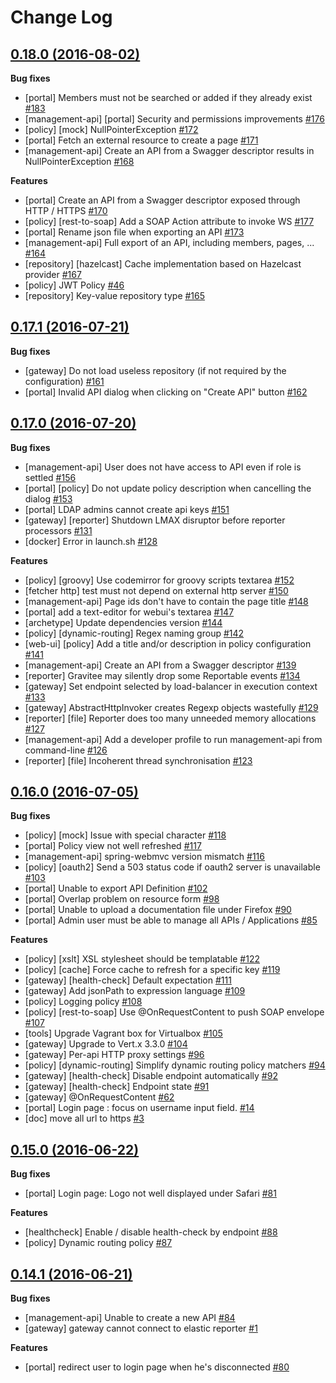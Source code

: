 # Change Log

## [0.18.0 (2016-08-02)](https://github.com/gravitee-io/issues/milestone/5?closed=1)

**Bug fixes**

- \[portal\] Members must not be searched or added if they already exist [\#183](https://github.com/gravitee-io/issues/issues/183)
- \[management-api\] \[portal\] Security and permissions improvements [\#176](https://github.com/gravitee-io/issues/issues/176)
- \[policy\] \[mock\] NullPointerException [\#172](https://github.com/gravitee-io/issues/issues/172)
- \[portal\] Fetch an external resource to create a page [\#171](https://github.com/gravitee-io/issues/issues/171)
- \[management-api\] Create an API from a Swagger descriptor results in NullPointerException [\#168](https://github.com/gravitee-io/issues/issues/168)

**Features**

- \[portal\] Create an API from a Swagger descriptor exposed through HTTP / HTTPS [\#170](https://github.com/gravitee-io/issues/issues/170)
- \[policy\] \[rest-to-soap\] Add a SOAP Action attribute to invoke WS [\#177](https://github.com/gravitee-io/issues/issues/177)
- \[portal\] Rename json file when exporting an API [\#173](https://github.com/gravitee-io/issues/issues/173)
- \[management-api\] Full export of an API, including members, pages, ... [\#164](https://github.com/gravitee-io/issues/issues/164)
- \[repository\] \[hazelcast\] Cache implementation based on Hazelcast provider [\#167](https://github.com/gravitee-io/issues/issues/167)
- \[policy\] JWT Policy [\#46](https://github.com/gravitee-io/issues/issues/46)
- \[repository\] Key-value repository type [\#165](https://github.com/gravitee-io/issues/issues/165)


## [0.17.1 (2016-07-21)](https://github.com/gravitee-io/issues/milestone/8?closed=1)

**Bug fixes**

- \[gateway\] Do not load useless repository \(if not required by the configuration\) [\#161](https://github.com/gravitee-io/issues/issues/161)
- \[portal\] Invalid API dialog when clicking on "Create API" button [\#162](https://github.com/gravitee-io/issues/issues/162)

## [0.17.0 (2016-07-20)](https://github.com/gravitee-io/issues/milestone/4?closed=1)

**Bug fixes**

- \[management-api\] User does not have access to API even if role is settled [\#156](https://github.com/gravitee-io/issues/issues/156)
- \[portal\] \[policy\] Do not update policy description when cancelling the dialog [\#153](https://github.com/gravitee-io/issues/issues/153)
- \[portal\] LDAP admins cannot create api keys [\#151](https://github.com/gravitee-io/issues/issues/151)
- \[gateway\] \[reporter\] Shutdown LMAX disruptor before reporter processors [\#131](https://github.com/gravitee-io/issues/issues/131)
- \[docker\] Error in launch.sh [\#128](https://github.com/gravitee-io/issues/issues/128)

**Features**

- \[policy\] \[groovy\] Use codemirror for groovy scripts textarea [\#152](https://github.com/gravitee-io/issues/issues/152)
- \[fetcher http\] test must not depend on external http server [\#150](https://github.com/gravitee-io/issues/issues/150)
- \[management-api\] Page ids don't have to contain the page title [\#148](https://github.com/gravitee-io/issues/issues/148)
- \[portal\] add a text-editor for webui's textarea [\#147](https://github.com/gravitee-io/issues/issues/147)
- \[archetype\] Update dependencies version [\#144](https://github.com/gravitee-io/issues/issues/144)
- \[policy\] \[dynamic-routing\] Regex naming group [\#142](https://github.com/gravitee-io/issues/issues/142)
- \[web-ui\] \[policy\] Add a title and/or description in policy configuration [\#141](https://github.com/gravitee-io/issues/issues/141)
- \[management-api\] Create an API from a Swagger descriptor [\#139](https://github.com/gravitee-io/issues/issues/139)
- \[reporter\] Gravitee may silently drop some Reportable events [\#134](https://github.com/gravitee-io/issues/issues/134)
- \[gateway\] Set endpoint selected by load-balancer in execution context [\#133](https://github.com/gravitee-io/issues/issues/133)
- \[gateway\] AbstractHttpInvoker creates Regexp objects wastefully  [\#129](https://github.com/gravitee-io/issues/issues/129)
- \[reporter\] \[file\] Reporter does too many unneeded memory allocations [\#127](https://github.com/gravitee-io/issues/issues/127)
- \[management-api\] Add a developer profile to run management-api from command-line [\#126](https://github.com/gravitee-io/issues/issues/126)
- \[reporter\] \[file\] Incoherent thread synchronisation [\#123](https://github.com/gravitee-io/issues/issues/123)

## [0.16.0 (2016-07-05)](https://github.com/gravitee-io/issues/milestone/3?closed=1)

**Bug fixes**

- \[policy\] \[mock\] Issue with special character  [\#118](https://github.com/gravitee-io/issues/issues/118)
- \[portal\] Policy view not well refreshed [\#117](https://github.com/gravitee-io/issues/issues/117)
- \[management-api\] spring-webmvc version mismatch  [\#116](https://github.com/gravitee-io/issues/issues/116)
- \[policy\] \[oauth2\] Send a 503 status code if oauth2 server is unavailable [\#103](https://github.com/gravitee-io/issues/issues/103)
- \[portal\] Unable to export API Definition [\#102](https://github.com/gravitee-io/issues/issues/102)
- \[portal\] Overlap problem on resource form [\#98](https://github.com/gravitee-io/issues/issues/98)
- \[portal\] Unable to upload a documentation file under Firefox [\#90](https://github.com/gravitee-io/issues/issues/90)
- \[portal\] Admin user must be able to manage all APIs / Applications [\#85](https://github.com/gravitee-io/issues/issues/85)

**Features**

- \[policy\] \[xslt\] XSL stylesheet should be templatable [\#122](https://github.com/gravitee-io/issues/issues/122)
- \[policy\] \[cache\] Force cache to refresh for a specific key [\#119](https://github.com/gravitee-io/issues/issues/119)
- \[gateway\] \[health-check\] Default expectation [\#111](https://github.com/gravitee-io/issues/issues/111)
- \[gateway\] Add jsonPath to expression language [\#109](https://github.com/gravitee-io/issues/issues/109)
- \[policy\] Logging policy [\#108](https://github.com/gravitee-io/issues/issues/108)
- \[policy\] \[rest-to-soap\] Use @OnRequestContent to push SOAP envelope [\#107](https://github.com/gravitee-io/issues/issues/107)
- \[tools\] Upgrade Vagrant box for Virtualbox [\#105](https://github.com/gravitee-io/issues/issues/105)
- \[gateway\] Upgrade to Vert.x 3.3.0 [\#104](https://github.com/gravitee-io/issues/issues/104)
- \[gateway\] Per-api HTTP proxy settings [\#96](https://github.com/gravitee-io/issues/issues/96)
- \[policy\] \[dynamic-routing\] Simplify dynamic routing policy matchers [\#94](https://github.com/gravitee-io/issues/issues/94)
- \[gateway\] \[health-check\] Disable endpoint automatically [\#92](https://github.com/gravitee-io/issues/issues/92)
- \[gateway\] \[health-check\] Endpoint state [\#91](https://github.com/gravitee-io/issues/issues/91)
- \[gateway\] @OnRequestContent [\#62](https://github.com/gravitee-io/issues/issues/62)
- \[portal\] Login page : focus on username input field. [\#14](https://github.com/gravitee-io/issues/issues/14)
- \[doc\] move all url to https [\#3](https://github.com/gravitee-io/issues/issues/3)

## [0.15.0 (2016-06-22)](https://github.com/gravitee-io/issues/milestone/2?closed=1)

**Bug fixes**

- \[portal\] Login page: Logo not well displayed under Safari [\#81](https://github.com/gravitee-io/issues/issues/81)

**Features**

- \[healthcheck\] Enable / disable health-check by endpoint  [\#88](https://github.com/gravitee-io/issues/issues/88)
- \[policy\] Dynamic routing policy [\#87](https://github.com/gravitee-io/issues/issues/87)

## [0.14.1 (2016-06-21)](https://github.com/gravitee-io/issues/milestone/1?closed=1)

**Bug fixes**

- \[management-api\] Unable to create a new API [\#84](https://github.com/gravitee-io/issues/issues/84)
- \[gateway\] gateway cannot connect to elastic reporter [\#1](https://github.com/gravitee-io/issues/issues/1)

**Features**

- \[portal\] redirect user to login page when he's disconnected [\#80](https://github.com/gravitee-io/issues/issues/80)
